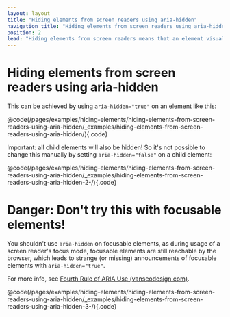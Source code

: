 ```yaml
---
layout: layout
title: "Hiding elements from screen readers using aria-hidden"
navigation_title: "Hiding elements from screen readers using aria-hidden"
position: 2
lead: "Hiding elements from screen readers means that an element visually is perceivable, but screen readers ignore it."
---
```


# Hiding elements from screen readers using aria-hidden

This can be achieved by using `aria-hidden="true"` on an element like this:

@code(/pages/examples/hiding-elements/hiding-elements-from-screen-readers-using-aria-hidden/_examples/hiding-elements-from-screen-readers-using-aria-hidden/){.code}

Important: all child elements will also be hidden! So it's not possible to change this manually by setting `aria-hidden="false"` on a child element:

@code(/pages/examples/hiding-elements/hiding-elements-from-screen-readers-using-aria-hidden/_examples/hiding-elements-from-screen-readers-using-aria-hidden-2-/){.code}

# Danger: Don't try this with focusable elements!

You shouldn't use `aria-hidden` on focusable elements, as during usage of a screen reader's focus mode, focusable elements are still reachable by the browser, which leads to strange (or missing) announcements of focusable elements with `aria-hidden="true"`.

For more info, see [Fourth Rule of ARIA Use (vanseodesign.com)](http://vanseodesign.com/web-design/five-rules-aria-html/).

@code(/pages/examples/hiding-elements/hiding-elements-from-screen-readers-using-aria-hidden/_examples/hiding-elements-from-screen-readers-using-aria-hidden-3-/){.code}